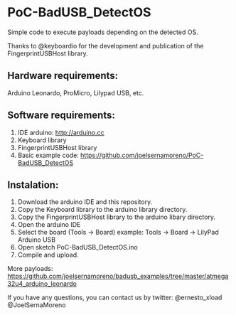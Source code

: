 # PoC-BadUSB_DetectOS
Simple code to execute payloads depending on the detected OS.

Thanks to @keyboardio for the development and publication of the FingerprintUSBHost library.

## Hardware requirements:

Arduino Leonardo, ProMicro, Lilypad USB, etc.

## Software requirements:

1. IDE arduino: http://arduino.cc
2. Keyboard library
3. FingerprintUSBHost library
4. Basic example code: https://github.com/joelsernamoreno/PoC-BadUSB_DetectOS

## Instalation:

1. Download the arduino IDE and this repository.
2. Copy the Keyboard library to the arduino library directory.
3. Copy the FingerprintUSBHost library to the arduino libary directory.
4. Open the arduino IDE
5. Select the board (Tools -> Board) example: Tools -> Board -> LilyPad Arduino USB
6. Open sketch PoC-BadUSB_DetectOS.ino
7. Compile and upload.

More payloads: https://github.com/joelsernamoreno/badusb_examples/tree/master/atmega32u4_arduino_leonardo

If you have any questions, you can contact us by twitter:
@ernesto_xload @JoelSernaMoreno
